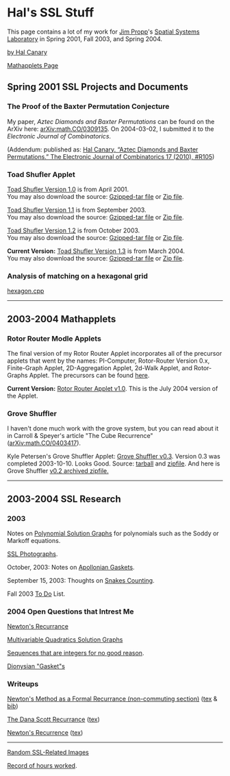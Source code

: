 Hal's SSL Stuff
===============

This page contains a lot of my work for [Jim
Propp](http://www.math.wisc.edu/~propp/)'s [Spatial Systems
Laboratory](http://www.math.wisc.edu/~propp/SSL/) in Spring 2001, Fall 2003,
and Spring 2004.

[by Hal Canary](https://halcanary.org/)

[Mathapplets Page](../mathapplets/)

Spring 2001 SSL Projects and Documents
--------------------------------------

### The Proof of the Baxter Permutation Conjecture

My paper, _Aztec Diamonds and Baxter Permutations_ can be found on the ArXiv
here: [arXiv:math.CO/0309135](http://arxiv.org/abs/math.CO/0309135). On
2004-03-02, I submitted it to the _Electronic Journal of Combinatorics_.

(Addendum: published as: [Hal Canary. “Aztec Diamonds and Baxter Permutations.” The
Electronic Journal of Combinatorics 17 (2010),
#R105](https://www.combinatorics.org/ojs/index.php/eljc/article/view/v17i1r105))

### Toad Shufler Applet

[Toad Shufler Version 1.0](../mathapplets/toadshuffle/toadshuffle-v1.0/) is from April 2001.  
You may also download the source:
[Gzipped-tar file](../mathapplets/toadshuffle/toadshuffle-v1.0.tgz) or
[Zip file](../mathapplets/toadshuffle/toadshuffle-v1.0.zip).

[Toad Shufler Version 1.1](../mathapplets/toadshuffle/toadshuffle-v1.1/) is from September 2003.  
You may also download the source:
[Gzipped-tar file](../mathapplets/toadshuffle/toadshuffle-v1.1.tgz) or
[Zip file](../mathapplets/toadshuffle/toadshuffle-v1.1.zip).

[Toad Shufler Version 1.2](../mathapplets/toadshuffle/toadshuffle-v1.2/) is from October 2003.  
You may also download the source:
[Gzipped-tar file](../mathapplets/toadshuffle/toadshuffle-v1.2.tgz) or
[Zip file](../mathapplets/toadshuffle/toadshuffle-v1.2.zip).

**Current Version:** [Toad Shufler Version 1.3](../mathapplets/toadshuffle/toadshuffle-v1.3/) is from March 2004.  
You may also download the source:
[Gzipped-tar file](../mathapplets/toadshuffle/toadshuffle-v1.3.tgz) or
[Zip file](../mathapplets/toadshuffle/toadshuffle-v1.3.zip).

### Analysis of matching on a hexagonal grid

[hexagon.cpp](Hexagon)

* * *

2003-2004 Mathapplets
---------------------

### Rotor Router Modle Applets

The final version of my Rotor Router Applet incorporates all of the precursor
applets that went by the names: PI-Computer, Rotor-Router Version 0.x,
Finite-Graph Applet, 2D-Aggregation Applet, 2d-Walk Applet, and Rotor-Graphs
Applet. The precursors can be found
[here](../mathapplets/rotor-router-archive/).

**Current Version:** [Rotor Router Applet
v1.0](../mathapplets/rotor-router-model/). This is the July 2004 version of the
Applet.

### Grove Shuffler

I haven't done much work with the grove system, but you can read about it in
Carroll & Speyer's article "The Cube Recurrence"
([arXiv:math.CO/0403417](http://arxiv.org/abs/math.CO/0403417)).

Kyle Petersen's Grove Shuffler Applet: [Grove Shuffler
v0.3](../mathapplets/groveshuffler/groveshuffler-v03/). Version 0.3 was
completed 2003-10-10. Looks Good. Source:
[tarball](../mathapplets/groveshuffler/groveshuffler-v03.tgz) and
[zipfile](../mathapplets/groveshuffler/groveshuffler-v03.zip). And here is
Grove Shuffler [v0.2 archived
zipfile.](../mathapplets/groveshuffler/groveshuffler-v02.zip)

* * *

2003-2004 SSL Research
----------------------

### 2003

Notes on [Polynomial Solution Graphs](Polynomial-Solution-Graphs/) for
polynomials such as the Soddy or Markoff equations.

[SSL Photographs](photos/).

October, 2003: Notes on [Apollonian Gaskets](Apollonian-Gasket/).

September 15, 2003: Thoughts on [Snakes Counting](Snake-Counting/).

Fall 2003 [To Do](To-Do-List/) List.

### 2004 Open Questions that Intrest Me

[Newton's Recurrance](Newtons-Recurrance)

[Multivariable Quadratics Solution Graphs](Multivariable-Quadratics-Solution-Graphs)

[Sequences that are integers for no good reason](Integer-Sequences).

[Dionysian "Gasket"s](Dionysian-Gasket)

### Writeups

[Newton's Method as a Formal Recurrance (non-commuting
section)](writeups/newton-with-a-vengance.pdf)
([tex](writeups/newton-with-a-vengance.tex) &
[bib](writeups/newton-with-a-vengance.bib))

[The Dana Scott Recurrance](writeups/dana_scott.pdf) ([tex](writeups/dana_scott.tex))

[Newton's Recurrence](writeups/newtons-recurrence.pdf) ([tex](writeups/newtons-recurrence.tex))

* * *

[Random SSL-Related Images](images/)

[Record of hours worked](diary/).
